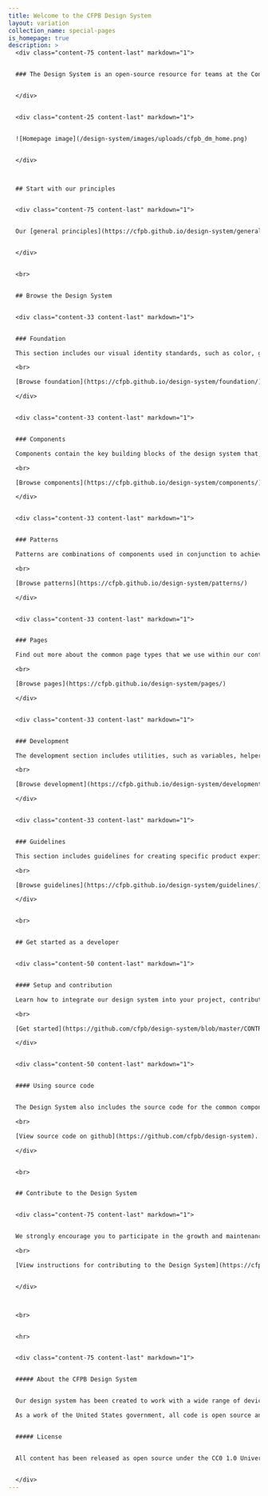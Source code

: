 ```yaml
---
title: Welcome to the CFPB Design System
layout: variation
collection_name: special-pages
is_homepage: true
description: >
  <div class="content-75 content-last" markdown="1">


  ### The Design System is an open-source resource for teams at the Consumer Financial Protection Bureau (CFPB). It's intended to help teams produce consistent, effective, and accessible products for the American public.


  </div>


  <div class="content-25 content-last" markdown="1">


  ![Homepage image](/design-system/images/uploads/cfpb_dm_home.png) 


  </div>



  ## Start with our principles


  <div class="content-75 content-last" markdown="1">


  Our [general principles](https://cfpb.github.io/design-system/general-principles) form the strategic underpinnings for the CFPB’s design and development standards. Our [accessibility principles](https://cfpb.github.io/design-system/accessibility) lay the foundation for ensuring that our web content is available for all users. 


  </div>


  <br>


  ## Browse the Design System


  <div class="content-33 content-last" markdown="1">


  ### Foundation

  This section includes our visual identity standards, such as color, grid, and typography. It forms the foundation for the CFPB’s website and external-facing materials. 

  <br>

  [Browse foundation](https://cfpb.github.io/design-system/foundation/)

  </div>


  <div class="content-33 content-last" markdown="1">


  ### Components

  Components contain the key building blocks of the design system that, when combined, can be used to create a website. Examples of components include buttons, text inputs, tables, and alerts. 

  <br>

  [Browse components](https://cfpb.github.io/design-system/components/)

  </div>


  <div class="content-33 content-last" markdown="1">


  ### Patterns

  Patterns are combinations of components used in conjunction to achieve a goal. Interaction patterns are best practice design solutions to common user tasks. Layout patterns are used by designers to organize content into clear, accessible web pages. 

  <br>

  [Browse patterns](https://cfpb.github.io/design-system/patterns/)

  </div>


  <div class="content-33 content-last" markdown="1">


  ### Pages

  Find out more about the common page types that we use within our content management system, which are documented for easy reference. 

  <br>

  [Browse pages](https://cfpb.github.io/design-system/pages/)

  </div>


  <div class="content-33 content-last" markdown="1">


  ### Development

  The development section includes utilities, such as variables, helper classes, and mixins, and layout options, such as blocks. 

  <br>

  [Browse development](https://cfpb.github.io/design-system/development/) 

  </div>


  <div class="content-33 content-last" markdown="1">


  ### Guidelines

  This section includes guidelines for creating specific product experiences not covered in other sections. 

  <br>

  [Browse guidelines](https://cfpb.github.io/design-system/guidelines/)

  </div>


  <br>


  ## Get started as a developer


  <div class="content-50 content-last" markdown="1">


  #### Setup and contribution

  Learn how to integrate our design system into your project, contribute to the code base, and update the documentation. 

  <br>

  [Get started](https://github.com/cfpb/design-system/blob/master/CONTRIBUTING.md)

  </div>


  <div class="content-50 content-last" markdown="1">


  #### Using source code


  The Design System also includes the source code for the common components that power the design of [consumerfinance.gov](https://www.consumerfinance.gov). 

  <br>

  [View source code on github](https://github.com/cfpb/design-system).

  </div>


  <br>


  ## Contribute to the Design System


  <div class="content-75 content-last" markdown="1">


  We strongly encourage you to participate in the growth and maintenance of the Design System. To make contribution easier, the Design System is built on a tool called Netlify CMS, which allows for editing of pages in a web browser, without needing to use git or other command-line tools. 

  <br>

  [View instructions for contributing to the Design System](https://cfpb.github.io/design-system/updating-this-website/).


  </div>



  <br>


  <hr>


  <div class="content-75 content-last" markdown="1">


  ##### About the CFPB Design System


  Our design system has been created to work with a wide range of devices and browsers. Following a modern, mobile first responsive approach, sites built with our Design System easily adapt to a wide range of screen sizes, all while carefully following accessibility best practices.

  As a work of the United States government, all code is open source and in the public domain. We encourage you to use this framework in your own projects and to contribute back.


  ##### License


  All content has been released as open source under the CC0 1.0 Universal Public Domain Dedication, and we’d love for other agencies, developers, or groups to adapt it for their own use.


  </div>
---
```

